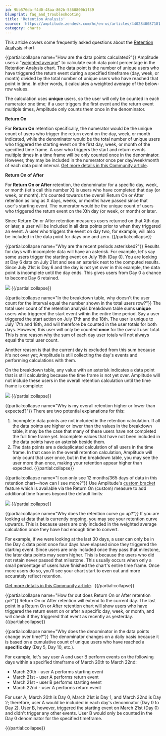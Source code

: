 ```yaml
---
id: 9bb576da-f4d0-48aa-862b-5560800b1f39
blueprint: faq_and_troubleshooting
title: 'Retention Analysis'
source: 'https://amplitude.zendesk.com/hc/en-us/articles/4402840087181'
category: charts
---
```

This article covers some frequently asked questions about the [Retention Analysis](/docs/analytics/charts/retention-analysis) chart.


{{partial:collapse name="How are the data points calculated?"}}
Amplitude uses a "[weighted average](https://en.wikipedia.org/wiki/Weighted_arithmetic_mean)" to calculate each data point percentage in the Retention Analysis chart. The data point is the number of unique users who have triggered the return event during a specified timeframe (day, week, or month) divided by the total number of unique users who have reached that point in time. In other words, it calculates a weighted average of the below-row values.

The calculation uses **unique** users, so the user will only be counted in each numerator one time; if a user triggers the first event and the return event multiple times, Amplitude only counts them once in the denominator.

**Return On**

For **Return On** retention specifically, the numerator would be the unique count of users who trigger the return event on the day, week, or month indicated, while the denominator would be the total number of unique users who triggered the starting event on the first day, week, or month of the specified time frame. A user who triggers the start and return events multiple times in a time frame will be only counted once in the denominator. However, they may be included in the numerator once per day/week/month of each data point interval. [Get more details in this Community article](https://community.amplitude.com/building-and-sharing-your-analysis-58/retention-how-is-retention-calculated-n-day-retention-82). 

**Return On of After**

For **Return On or After** retention, the denominator for a specific day, week, or month (let's call this number X) is users who have completed that day (or week, or month). It's counted towards the overall Return On or After retention as long as X days, weeks, or months have passed since that user's starting event. The numerator would be the unique count of users who triggered the return event on the Xth day (or week, or month) or later.

Since Return On or After retention measures users returned on that Xth day or later, a user will be included in all data points prior to when they triggered an event. A user who triggers the event on day two, for example, will also be included in the data point for days one and zero.
{{/partial:collapse}}


{{partial:collapse name="Why are the recent periods asterisked?"}}
Results for days with incomplete data will have an asterisk. For example, let's say some users trigger the starting event on July 15th (Day 0). You are looking at Day 6 data on July 21st and see an asterisk next to the computed results. Since July 21st is Day 6 and the day is not yet over in this example, the data point is incomplete until the day ends. This gives users from Day 0 a chance to become Day 6 retained.

![](/docs/output/img/faq/tk8pnv-xD45BxNxggxWbdkMHvU5CG9hym3inE7tE5sJo82hOjQ--5NWgjGoJaGPZUXrKnjSgog8BWj7llR-x1llsh2uadcmnSUovNtCXYZKuqEOKJDrnz5VNEAJPs5vD_WX81Tw2BahHgZgQiX_jA68.png)
{{/partial:collapse}}


{{partial:collapse name="In the breakdown table, why doesn't the user count for the interval equal the number shown in the total users row?"}}
The total user count of the retention analysis breakdown table sums **unique** users who triggered the start event within the entire time period. Say a user triggered the start action on July 17th and the 18th. The user is unique to July 17th and 18th, and will therefore be counted in the user totals for both days. However, this user will only be counted **once** for the overall user total. This is one reason why the sum of each day user totals will not always equal the total user count.

Another reason is that the current day is excluded from this sum because it's not over yet; Amplitude is still collecting the day's events and performing calculations with them.

On the breakdown table, any value with an asterisk indicates a data point that is still calculating because the time frame is not yet over. Amplitude will not include these users in the overall retention calculation until the time frame is complete:

![](/docs/output/img/faq/tk8pnv-xD45BxNxggxWbdkMHvU5CG9hym3inE7tE5sJo82hOjQ--5NWgjGoJaGPZUXrKnjSgog8BWj7llR-x1llsh2uadcmnSUovNtCXYZKuqEOKJDrnz5VNEAJPs5vD_WX81Tw2BahHgZgQiX_jA68.png)
{{/partial:collapse}}


{{partial:collapse name="Why is my overall retention higher or lower than expected?"}}
There are two potential explanations for this:

1. Incomplete data points are not included in the retention calculation. If all the data points are higher or lower than the values in the breakdown table, it may be the case that many of these users have not completed the full time frame yet. Incomplete values that have not been included in the data points have an asterisk beside them.
2. The data points are a deduplicated calculation of all users in the time frame. In that case in the overall retention calculation, Amplitude will only count that user once, but in the breakdown table, you may see the user more than once, making your retention appear higher than expected.
{{/partial:collapse}}


{{partial:collapse name="I can only see 12 months/365 days of data in this retention chart—how can I see more?"}}
Use Amplitude's [custom bracket](/docs/analytics/charts/retention-analysis/retention-analysis-interpret) feature which is available via the Return On (custom) measure to add additional time frames beyond the default limits:

![](/docs/output/img/faq/GspVbHdu5J_AYJ3mOlpRurO4hLOpo5ORLCkw3r-5hcodyhoPlXWKyeVW5m3SD7cL1uRI-DdgjB1rNxsDd9lVygKuVxAf4b0UJdsD5wojJeedEOgqxJj51Db3WCLC3_-Zz1S2pM543K-xrtJijUMwxN4.png)
{{/partial:collapse}}


{{partial:collapse name="Why does the retention curve go up?"}}
If you are looking at data that is currently ongoing, you may see your retention curve upwards. This is because users are only included in the weighted average calculation once they have had enough time to convert.

For example, if we were looking at the last 30 days, a user can only be in the Day 4 data point once four days have elapsed since they triggered the starting event. Since users are only included once they pass that milestone, the later data points may seem higher. This is because the users who did not retain never passed that milestone. This usually occurs when only a small percentage of users have finished the chart's entire time frame. Once more users do so, you'll see your chart start to even out and more accurately reflect retention.

[Get more details in this Community article](https://community.amplitude.com/building-and-sharing-your-analysis-58/retention-why-does-the-retention-curve-go-up-73). 
{{/partial:collapse}}


{{partial:collapse name="How far out does Return On or After retention go?"}}
Return On or After retention will extend to the current day. The last point in a Return On or After retention chart will show users who have triggered the return event on or after a specific day, week, or month, and will check if they triggered that event as recently as yesterday.
{{/partial:collapse}}


{{partial:collapse name="Why does the denominator in the data points change over time?"}}
The denominator changes on a daily basis because it is based on a cumulative count of unique users who have reached a **specific day** (Day 5, Day 10, etc.).

For example, let's say user A and user B perform events on the following days within a specified timeframe of March 20th to March 22nd:

* March 20th - user A performs starting event
* March 21st - user A performs return event
* March 21st - user B performs starting event
* March 22nd - user A performs return event

For user A, March 20th is Day 0, March 21st is Day 1, and March 22nd is Day 2; therefore, user A would be included in each day's denominator (Day 0 to Day 2). User B, however, triggered the starting event on March 21st (Day 0) and didn't trigger any other events. User B would only be counted in the Day 0 denominator for the specified timeframe.

{{/partial:collapse}}